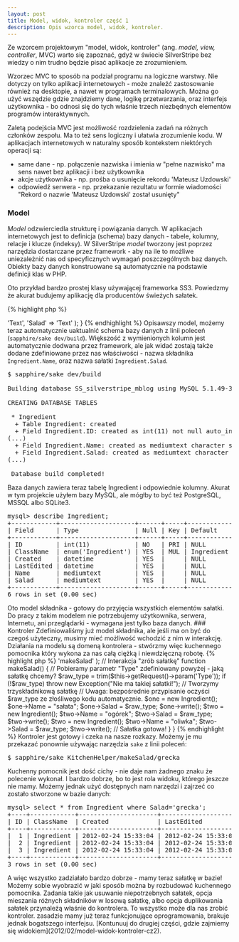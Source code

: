 ```yaml
---
layout: post
title: Model, widok, kontroler część 1
description: Opis wzorca model, widok, kontroler.
---
```


Ze wzorcem projektowym "model, widok, kontroler" (ang. *model, view, controller*, MVC) warto się zapoznać, gdyż w świecie SilverStripe bez wiedzy o nim trudno będzie pisać aplikacje ze zrozumieniem.

Wzorzec MVC to sposób na podział programu na logiczne warstwy. Nie dotyczy on tylko aplikacji internetowych - może znaleźć zastosowanie również na desktopie, a nawet w programach terminalowych. Można go użyć wszędzie gdzie znajdziemy dane, logikę przetwarzania, oraz interfejs użytkownika - bo odnosi się do tych właśnie trzech niezbędnych elementów programów interaktywnych.

Zaletą podejścia MVC jest możliwość rozdzielenia zadań na różnych członków zespołu. Ma to też sens logiczny i ułatwia zrozumienie kodu. W aplikacjach internetowych w naturalny sposób kontekstem niektórych operacji są:
* same dane - np. połączenie nazwiska i imienia w "pełne nazwisko" ma sens nawet bez aplikacji i bez użytkownika
* akcje użytkownika - np. prośba o usunięcie rekordu 'Mateusz Uzdowski'
* odpowiedź serwera - np. przekazanie rezultatu w formie wiadomości "Rekord o nazwie 'Mateusz Uzdowski' został usunięty"

### Model

*Model* odzwierciedla strukturę i powiązania danych. W aplikacjach internetowych jest to definicja (schema) bazy danych -  tabele, kolumny, relacje i klucze (indeksy). W SilverStripe *model* tworzony jest poprzez narzędzia dostarczane przez framework - aby na ile to możliwe uniezależnić nas od specyficznych wymagań poszczególnych baz danych. Obiekty bazy danych konstruowane są automatycznie na podstawie definicji klas w PHP.

Oto przykład bardzo prostej klasy używającej frameworka SS3. Powiedzmy że akurat budujemy aplikację dla producentów świeżych sałatek.

{% highlight php %}
<?php

// Już tutaj tworzymy model składnika - poprzez definicję klasy.
class Ingredient extends DataObject {
        // A tutaj są jego właściwości.
        static $db = array(
                'Name' => 'Text',
                'Salad' => 'Text'
        );
}
{% endhighlight %}

Opisawszy model, możemy teraz automatycznie uaktualnić schema bazy danych z linii poleceń (<code>sapphire/sake dev/build</code>). Większość z wymienionych kolumn jest automatycznie dodwana przez framework, ale jak widać zostają także dodane zdefiniowane przez nas właściwości - nazwa składnika <code>Ingredient.Name</code>, oraz nazwa sałatki <code>Ingredient.Salad</code>.

<pre>
$ sapphire/sake dev/build

Building database SS_silverstripe_mblog using MySQL 5.1.49-3

CREATING DATABASE TABLES

 * Ingredient
  + Table Ingredient: created
  + Field Ingredient.ID: created as int(11) not null auto_increment
(...)
  + Field Ingredient.Name: created as mediumtext character set utf8 collate utf8_general_ci
  + Field Ingredient.Salad: created as mediumtext character set utf8 collate utf8_general_ci
(...)

 Database build completed!
</pre>

Baza danych zawiera teraz tabelę Ingredient i odpowiednie kolumny. Akurat w tym projekcie użyłem bazy MySQL, ale mógłby to być też PostgreSQL, MSSQL albo SQLite3.

<pre>
mysql> describe Ingredient;
+------------+--------------------+------+-----+------------+----------------+
| Field      | Type               | Null | Key | Default    | Extra          |
+------------+--------------------+------+-----+------------+----------------+
| ID         | int(11)            | NO   | PRI | NULL       | auto_increment |
| ClassName  | enum('Ingredient') | YES  | MUL | Ingredient |                |
| Created    | datetime           | YES  |     | NULL       |                |
| LastEdited | datetime           | YES  |     | NULL       |                |
| Name       | mediumtext         | YES  |     | NULL       |                |
| Salad      | mediumtext         | YES  |     | NULL       |                |
+------------+--------------------+------+-----+------------+----------------+
6 rows in set (0.00 sec)
</pre>

Oto model składnika - gotowy do przyjęcia wszystkich elementów sałatki. Do pracy z takim modelem nie potrzebujemy użytkownika, serwera, Internetu, ani przeglądarki - wymagana jest tylko baza danych.

### Kontroler

Zdefiniowaliśmy już model składnika, ale jeśli ma on być do czegoś użyteczny, musimy mieć możliwość wchodzić z nim w interakcję. Działania na modelu są domeną kontrolera - stwórzmy więc kuchennego pomocnika który wykona za nas całą ciężką i niewdzięczną robotę.

{% highlight php %}
<?php

class KitchenHelper extends Controller {
    // Definiujemy parametry interakcji
    static $url_handlers = array(
        'makeSalad/$Type' => 'makeSalad'
    );

    // Interakcja "zrób sałatkę"
    function makeSalad() {
        // Pobieramy parametr "Type" zdefiniowany powyżej - jaką sałatkę chcemy?
        $raw_type = trim($this->getRequest()->param('Type'));
        if (!$raw_type) throw new Exception("Nie ma takiej sałatki!");

        // Tworzymy trzyskładnikową sałatkę
        // Uwaga: bezpośrednie przypisanie oczyści $raw_type ze złośliwego kodu automatycznie.
        $one = new Ingredient();
        $one->Name = "sałata";
        $one->Salad = $raw_type;
        $one->write();

        $two = new Ingredient();
        $two->Name = "ogórek";
        $two->Salad = $raw_type;
        $two->write();

        $two = new Ingredient();
        $two->Name = "oliwka";
        $two->Salad = $raw_type;
        $two->write();

        // Sałatka gotowa!
    }
}
{% endhighlight %}

Kontroler jest gotowy i czeka na nasze rozkazy. Możemy je mu przekazać ponownie używając narzędzia <code>sake</code> z linii poleceń:

<pre>
$ sapphire/sake KitchenHelper/makeSalad/grecka
</pre>

Kuchenny pomocnik jest dość cichy - nie daje nam żadnego znaku że polecenie wykonał. I bardzo dobrze, bo to jest rola widoku, którego jeszcze nie mamy. Możemy jednak użyć dostępnych nam narzędzi i zajrzeć co zostało stworzone w bazie danych:

<pre>
mysql> select * from Ingredient where Salad='grecka';
+----+------------+---------------------+---------------------+---------+-------+
| ID | ClassName  | Created             | LastEdited          | Name    | Salad |
+----+------------+---------------------+---------------------+---------+-------+
|  1 | Ingredient | 2012-02-24 15:33:04 | 2012-02-24 15:33:04 | sałata | grecka |
|  2 | Ingredient | 2012-02-24 15:33:04 | 2012-02-24 15:33:04 | ogórek | grecka |
|  3 | Ingredient | 2012-02-24 15:33:04 | 2012-02-24 15:33:04 | oliwka  | grecka |
+----+------------+---------------------+---------------------+---------+-------+
3 rows in set (0.00 sec)
</pre>

A więc wszystko zadziałało bardzo dobrze - mamy teraz sałatkę w bazie! Możemy sobie wyobrazić w jaki sposób można by rozbudować kuchennego pomocnika. Zadania takie jak usuwanie niepotrzebnych sałatek, opcja mieszania różnych składników w losową sałatkę, albo opcja duplikowania sałatek przynależą właśnie do kontrolera. 

To wszystko może dla nas zrobić kontroler. zasadzie mamy już teraz funkcjonujące oprogramowania, brakuje jednak bogatszego interfejsu. 

[Kontunuuj do drugiej części, gdzie zajmiemy się widokiem](2012/02/model-widok-kontroler-cz2).
